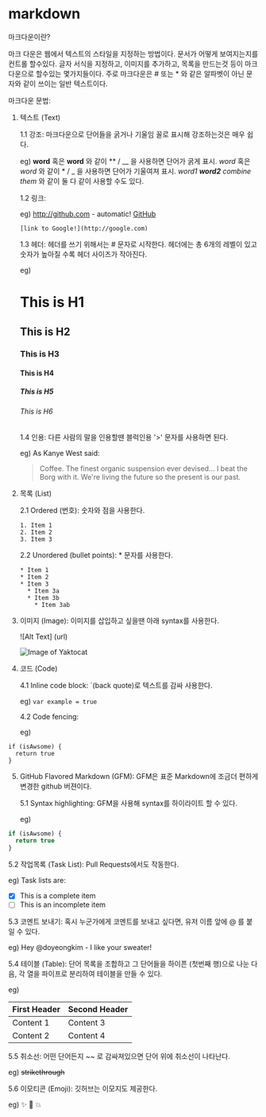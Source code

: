 # markdown

마크다운이란?

마크 다운은 웹에서 텍스트의 스타일을 지정하는 방법이다. 문서가 어떻게 보여지는지를 컨트롤 할수있다. 글자 서식을 지정하고, 이미지를 추가하고, 목록을 만드는것 등이 마크다운으로 할수있는 몇가지들이다. 주로 마크다운은 # 또는 * 와 같은 알파벳이 아닌 문자와 같이 쓰이는 일반 텍스트이다.

마크다운 문법:

1. 텍스트 (Text) 

   1.1 강조: 마크다운으로 단어들을 굵거나 기울임 꼴로 표시해 강조하는것은 매우 쉽다.
   
   eg) 
   **word** 혹은 __word__ 와 같이 ** / __ 을 사용하면 단어가 굵게 표시.
   *word* 혹은 _word_ 와 같이 * / _ 을 사용하면 단어가 기울여져 표시.
   _word1 **word2** combine them_ 와 같이 둘 다 같이 사용할 수도 있다.
 
   1.2 링크:
   
   eg) http://github.com - automatic!
       [GitHub](http://github.com)
       
       [link to Google!](http://google.com)
       
   1.3 헤더: 헤더를 쓰기 위해서는 # 문자로 시작한다. 헤더에는 총 6개의 레벨이 있고 숫자가 높아질 수록 헤더 사이즈가 작아진다.
   
   eg) 
   # This is H1
   ## This is H2
   ### This is H3
   #### This is H4
   ##### This is H5
   ###### This is H6
   
   1.4 인용: 다른 사람의 말을 인용할땐 블럭인용 '>' 문자를 사용하면 된다.
   
   eg) 
   As Kanye West said:
   > Coffee. The finest organic suspension ever devised... I beat the Borg with it.
   > We're living the future so the present is our past.

2. 목록 (List)

   2.1 Ordered (번호): 숫자와 점을 사용한다.
   
       1. Item 1
       2. Item 2
       3. Item 3
   
   2.2 Unordered (bullet points): * 문자를 사용한다.
   
       * Item 1
       * Item 2
       * Item 3
         * Item 3a
         * Item 3b
           * Item 3ab

3. 이미지 (Image): 이미지를 삽입하고 싶을땐 아래 syntax를 사용한다.
   
   ![Alt Text] (url)
   
   ![Image of Yaktocat](https://octodex.github.com/images/yaktocat.png)

4. 코드 (Code)

   4.1 Inline code block: `(back quote)로 텍스트를 감싸 사용한다.
   
   eg) `var example = true`
      
   4.2 Code fencing:
   
   eg)
   
```
if (isAwsome) {
  return true
}
``` 

5. GitHub Flavored Markdown (GFM): GFM은 표준 Markdown에 조금더 편하게 변경한 github 버젼이다.

   5.1 Syntax highlighting: GFM을 사용해 syntax를 하이라이트 할 수 있다.
  
   eg)

```javascript
if (isAwsome) {
  return true
}
```

   5.2 작업목록 (Task List): Pull Requests에서도 작동한다.
   
   eg) Task lists are:
   - [x] This is a complete item
   - [ ] This is an incomplete item

   5.3 코멘트 보내기: 혹시 누군가에게 코멘트를 보내고 싶다면, 유저 이름 앞에 @ 를 붙일 수 있다.
   
   eg) 
   Hey @doyeongkim - I like your sweater!
   
   5.4 테이블 (Table): 단어 목록을 조합하고 그 단어들을 하이픈 (첫번째 행)으로 나눈 다음, 각 열을 파이프로 분리하여 테이블을 만들 수 있다.
   
   eg)
   
   First Header | Second Header
   ------------ | -------------
   Content 1 | Content 3
   Content 2 | Content 4
   
   5.5 취소선: 어떤 단어든지 ~~ 로 감싸져있으면 단어 위에 취소선이 나타난다.
   
   eg) ~~strikethrough~~
   
   5.6 이모티콘 (Emoji): 깃허브는 이모지도 제공한다. 
   
   eg) :sparkles: :camel: :boom:

